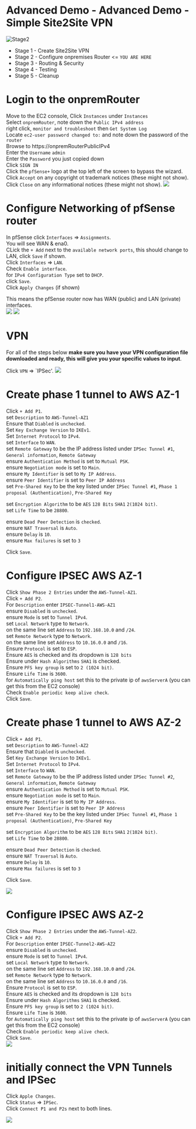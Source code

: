 # Advanced Demo - Advanced Demo - Simple Site2Site VPN

![Stage2](STAGE2.png)

- Stage 1 - Create Site2Site VPN 
- Stage 2 - Configure onpremises Router <= `YOU ARE HERE`
- Stage 3 - Routing & Security
- Stage 4 - Testing
- Stage 5 - Cleanup

# Login to the onpremRouter

Move to the EC2 console, Click `Instances` under `Instances`  
Select `onpremRouter`, note down the `Public IPv4 address`  
right click, `monitor and troubleshoot` then `Get System Log`  
Locate `ec2-user password changed to:` and note down the password of the `router`  
Browse to https://onpremRouterPublicIPv4  
Enter the `Username` `admin`  
Enter the `Password` you just copied down  
Click `SIGN IN`  
Click the `pfSense+` logo at the top left of the screen to bypass the wizard. 
Click `Accept` on any copyright ot trademark notices (these might not show). 
Click `Close` on any informational notices (these might not show). 
![](pfsense.png)
# Configure Networking of pfSense router

In pfSense click `Interfaces` => `Assignments`.  
You will see WAN & ena0.  
CLick the `+ Add` next to the `available network ports`, this should change to LAN, click `Save` if shown.  
Click `Interfaces` => `LAN`.  
Check `Enable interface`.  
for `IPv4 Configuration Type` set to `DHCP`.  
click `Save`.  
Click `Apply Changes` (if shown)  


This means the pfSense router now has WAN (public) and LAN (private) interfaces.  
![](WAN.png)
![](LAN.png)

# VPN

For all of the steps below **make sure you have your VPN configuration file downloaded and ready, this will give you your specific values to input**. 

Click `VPN` => `IPSec'. 
![](VPN-IPSec.png)
# Create phase 1 tunnel to AWS AZ-1

Click `+ Add P1`.  
set `Description` to `AWS-Tunnel-AZ1`  
Ensure that `Diabled` is `unchecked`.  
Set `Key Exchange Version` to `IKEv1`.  
Set `Internet Protocol` to `IPv4`.  
set `Interface` to `WAN`.  
set `Remote Gateway` to be the IP address listed under `IPSec Tunnel #1`, `General information`, `Remote Gateway`   
ensure `Authentication Method` is set to `Mutual PSK`.  
ensure `Negotiation mode` is set to `Main`.  
ensure `My Identifier` is set to `My IP Address`.  
ensure `Peer Identifier` is set to `Peer IP Address`   
set `Pre-Shared Key` to be the key listed under `IPSec Tunnel #1`, `Phase 1 proposal (Authentication)`, `Pre-Shared Key`  

set `Encryption Algorithm` to be `AES` `128 Bits` `SHA1` `2(1024 bit)`.  
set `Life Time` to be `28800`.  

ensure `Dead Peer Detection` is `checked`.  
ensure `NAT Traversal` is `Auto`.  
ensure `Delay` is `10`.  
ensure `Max failures` is set to `3`  

Click `Save`.  

# Configure IPSEC AWS AZ-1 

Click `Show Phase 2 Entries` under the `AWS-Tunnel-AZ1`.  
Click `+ Add P2`.  
For `Description` enter `IPSEC-Tunnel1-AWS-AZ1`  
ensure `Disabled` is `unchecked`.  
ensure `Mode` is set to `Tunnel IPv4`.  
set `Local Network` type to `Network`.  
on the same line set `Address` to `192.168.10.0` and `/24`.  
set `Remote Network` type to `Network`.  
on the same line set `Address` to `10.16.0.0` and `/16`.  
Ensure `Protocol` is set to `ESP`.  
Ensure `AES` is checked and its dropdown is `128 bits`  
Ensure under `Hash Algorithms` `SHA1` is checked.  
Ensure `PFS key group` is set to `2 (1024 bit)`.   
Ensure `Life Time` is `3600`.   
for `Automatically ping host` set this to the private ip of `awsServerA` (you can get this from the EC2 console)  
Check `Enable periodic keep alive check`.   
Click `Save`.   


# Create phase 1 tunnel to AWS AZ-2

Click `+ Add P1`.  
set `Description` to `AWS-Tunnel-AZ2`  
Ensure that `Diabled` is `unchecked`.   
Set `Key Exchange Version` to `IKEv1`.   
Set `Internet Protocol` to `IPv4`.  
set `Interface` to `WAN`.  
set `Remote Gateway` to be the IP address listed under `IPSec Tunnel #2`, `General information`, `Remote Gateway`    
ensure `Authentication Method` is set to `Mutual PSK`.   
ensure `Negotiation mode` is set to `Main`.  
ensure `My Identifier` is set to `My IP Address`.   
ensure `Peer Identifier` is set to `Peer IP Address`    
set `Pre-Shared Key` to be the key listed under `IPSec Tunnel #1`, `Phase 1 proposal (Authentication)`, `Pre-Shared Key`  

set `Encryption Algorithm` to be `AES` `128 Bits` `SHA1` `2(1024 bit)`.  
set `Life Time` to be `28800`.  

ensure `Dead Peer Detection` is `checked`.   
ensure `NAT Traversal` is `Auto`.   
ensure `Delay` is `10`.   
ensure `Max failures` is set to `3`  

Click `Save`.  

![](IPSec-Tunnel1.png)
# Configure IPSEC AWS AZ-2  

Click `Show Phase 2 Entries` under the `AWS-Tunnel-AZ2`.   
Click `+ Add P2`.   
For `Description` enter `IPSEC-Tunnel2-AWS-AZ2`  
ensure `Disabled` is `unchecked`.   
ensure `Mode` is set to `Tunnel IPv4`.   
set `Local Network` type to `Network`.   
on the same line set `Address` to `192.168.10.0` and `/24`.   
set `Remote Network` type to `Network`.   
on the same line set `Address` to `10.16.0.0` and `/16`.   
Ensure `Protocol` is set to `ESP`.  
Ensure `AES` is checked and its dropdown is `128 bits`  
Ensure under `Hash Algorithms` `SHA1` is checked.  
Ensure `PFS key group` is set to `2 (1024 bit)`.   
Ensure `Life Time` is `3600`.   
for `Automatically ping host` set this to the private ip of `awsServerA` (you can get this from the EC2 console)  
Check `Enable periodic keep alive check`.   
Click `Save`.   
![](IPSEc-Tunnel2.png)
# initially connect the VPN Tunnels and IPSec  

Click `Apple Changes`.   
Click `Status` => `IPSec`.   
Click `Connect P1 and P2s` next to both lines.   

![](IPSec-ConnectionStatus.png)